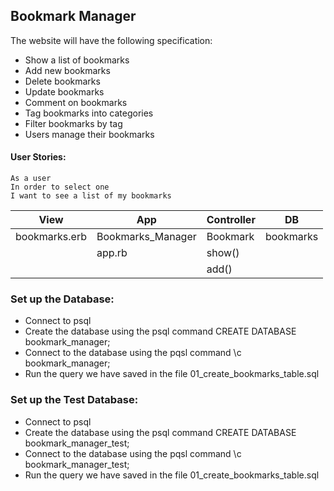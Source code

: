 ## Bookmark Manager

The website will have the following specification:

 - Show a list of bookmarks
 - Add new bookmarks
 - Delete bookmarks
 - Update bookmarks
 - Comment on bookmarks
 - Tag bookmarks into categories
 - Filter bookmarks by tag
 - Users manage their bookmarks

#### User Stories:
```
As a user
In order to select one
I want to see a list of my bookmarks
```

|View     | App          | Controller    | DB      |
|---------|------------------|-----------|---------|
|bookmarks.erb| Bookmarks_Manager| Bookmark | bookmarks |
|         |     app.rb   |     show()   |           |
|         |        |     add()    |           |


### Set up the Database:
 - Connect to psql
 - Create the database using the psql command CREATE DATABASE bookmark_manager;
 - Connect to the database using the pqsl command \c bookmark_manager;
 - Run the query we have saved in the file 01_create_bookmarks_table.sql

 ### Set up the Test Database:
  - Connect to psql
  - Create the database using the psql command CREATE DATABASE bookmark_manager_test;
  - Connect to the database using the pqsl command \c bookmark_manager_test;
  - Run the query we have saved in the file 01_create_bookmarks_table.sql
  
